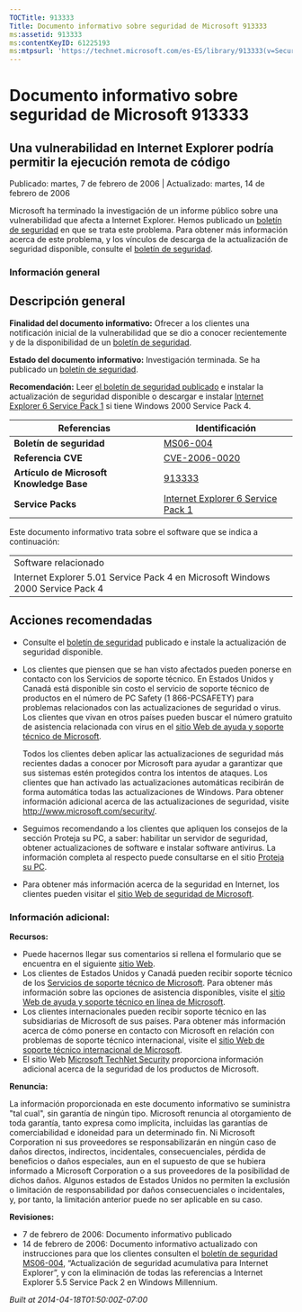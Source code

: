 ```yaml
---
TOCTitle: 913333
Title: Documento informativo sobre seguridad de Microsoft 913333
ms:assetid: 913333
ms:contentKeyID: 61225193
ms:mtpsurl: 'https://technet.microsoft.com/es-ES/library/913333(v=Security.10)'
---
```


Documento informativo sobre seguridad de Microsoft 913333
=========================================================

Una vulnerabilidad en Internet Explorer podría permitir la ejecución remota de código
-------------------------------------------------------------------------------------

Publicado: martes, 7 de febrero de 2006 | Actualizado: martes, 14 de febrero de 2006

Microsoft ha terminado la investigación de un informe público sobre una vulnerabilidad que afecta a Internet Explorer. Hemos publicado un [boletín de seguridad](http://www.microsoft.com/spain/technet/seguridad/boletines/ms06-004-it.mspx) en que se trata este problema. Para obtener más información acerca de este problema, y los vínculos de descarga de la actualización de seguridad disponible, consulte el [boletín de seguridad](http://www.microsoft.com/spain/technet/seguridad/boletines/ms06-004-it.mspx).

### Información general

Descripción general
-------------------

**Finalidad del documento informativo:** Ofrecer a los clientes una notificación inicial de la vulnerabilidad que se dio a conocer recientemente y de la disponibilidad de un [boletín de seguridad](http://www.microsoft.com/spain/technet/seguridad/boletines/ms06-004-it.mspx).

**Estado del documento informativo:** Investigación terminada. Se ha publicado un [boletín de seguridad](http://www.microsoft.com/spain/technet/seguridad/boletines/ms06-004-it.mspx).

**Recomendación:** Leer [el boletín de seguridad publicado](http://www.microsoft.com/spain/technet/seguridad/boletines/ms06-004-it.mspx) e instalar la actualización de seguridad disponible o descargar e instalar [Internet Explorer 6 Service Pack 1](http://www.microsoft.com/windows/ie/downloads/critical/ie6sp1/default.mspx) si tiene Windows 2000 Service Pack 4.

| Referencias                              | Identificación                                                                                                   |
|------------------------------------------|------------------------------------------------------------------------------------------------------------------|
| **Boletín de seguridad**                 | [MS06-004](http://www.microsoft.com/spain/technet/seguridad/boletines/ms06-004-it.mspx)                          |
| **Referencia CVE**                       | [CVE-2006-0020](http://www.cve.mitre.org/cgi-bin/cvename.cgi?name=cve-2006-0020)                                 |
| **Artículo de Microsoft Knowledge Base** | [913333](http://support.microsoft.com/kb/913333)                                                                 |
| **Service Packs**                        | [Internet Explorer 6 Service Pack 1](http://www.microsoft.com/windows/ie/downloads/critical/ie6sp1/default.mspx) |

Este documento informativo trata sobre el software que se indica a continuación:

|                                                                                |
|--------------------------------------------------------------------------------|
| Software relacionado                                                           |
| Internet Explorer 5.01 Service Pack 4 en Microsoft Windows 2000 Service Pack 4 |

Acciones recomendadas
---------------------

-   Consulte el [boletín de seguridad](http://www.microsoft.com/spain/technet/seguridad/boletines/ms06-004-it.mspx) publicado e instale la actualización de seguridad disponible.
-   Los clientes que piensen que se han visto afectados pueden ponerse en contacto con los Servicios de soporte técnico. En Estados Unidos y Canadá está disponible sin costo el servicio de soporte técnico de productos en el número de PC Safety (1 866-PCSAFETY) para problemas relacionados con las actualizaciones de seguridad o virus. Los clientes que vivan en otros países pueden buscar el número gratuito de asistencia relacionada con virus en el [sitio Web de ayuda y soporte técnico de Microsoft](http://support.microsoft.com/security/).

    Todos los clientes deben aplicar las actualizaciones de seguridad más recientes dadas a conocer por Microsoft para ayudar a garantizar que sus sistemas estén protegidos contra los intentos de ataques. Los clientes que han activado las actualizaciones automáticas recibirán de forma automática todas las actualizaciones de Windows. Para obtener información adicional acerca de las actualizaciones de seguridad, visite <http://www.microsoft.com/security/>.
-   Seguimos recomendando a los clientes que apliquen los consejos de la sección Proteja su PC, a saber: habilitar un servidor de seguridad, obtener actualizaciones de software e instalar software antivirus. La información completa al respecto puede consultarse en el sitio [Proteja su PC](http://www.microsoft.com/protect).
-   Para obtener más información acerca de la seguridad en Internet, los clientes pueden visitar el [sitio Web de seguridad de Microsoft](http://www.microsoft.com/security).

### Información adicional:

**Recursos:**

-   Puede hacernos llegar sus comentarios si rellena el formulario que se encuentra en el siguiente [sitio Web](https://support.microsoft.com/common/survey.aspx?scid=sw;en;1257&amp;showpage=1&amp;ws=technet&amp;sd=tech).
-   Los clientes de Estados Unidos y Canadá pueden recibir soporte técnico de los [Servicios de soporte técnico de Microsoft](http://go.microsoft.com/fwlink/?linkid=21131). Para obtener más información sobre las opciones de asistencia disponibles, visite el [sitio Web de ayuda y soporte técnico en línea de Microsoft](http://support.microsoft.com/).
-   Los clientes internacionales pueden recibir soporte técnico en las subsidiarias de Microsoft de sus países. Para obtener más información acerca de cómo ponerse en contacto con Microsoft en relación con problemas de soporte técnico internacional, visite el [sitio Web de soporte técnico internacional de Microsoft](http://go.microsoft.com/fwlink/?linkid=21155).
-   El sitio Web [Microsoft TechNet Security](http://go.microsoft.com/fwlink/?linkid=21132) proporciona información adicional acerca de la seguridad de los productos de Microsoft.

**Renuncia:**

La información proporcionada en este documento informativo se suministra "tal cual", sin garantía de ningún tipo. Microsoft renuncia al otorgamiento de toda garantía, tanto expresa como implícita, incluidas las garantías de comerciabilidad e idoneidad para un determinado fin. Ni Microsoft Corporation ni sus proveedores se responsabilizarán en ningún caso de daños directos, indirectos, incidentales, consecuenciales, pérdida de beneficios o daños especiales, aun en el supuesto de que se hubiera informado a Microsoft Corporation o a sus proveedores de la posibilidad de dichos daños. Algunos estados de Estados Unidos no permiten la exclusión o limitación de responsabilidad por daños consecuenciales o incidentales, y, por tanto, la limitación anterior puede no ser aplicable en su caso.

**Revisiones:**

-   7 de febrero de 2006: Documento informativo publicado
-   14 de febrero de 2006: Documento informativo actualizado con instrucciones para que los clientes consulten el [boletín de seguridad MS06-004](http://www.microsoft.com/spain/technet/seguridad/boletines/ms06-004-it.mspx), “Actualización de seguridad acumulativa para Internet Explorer”, y con la eliminación de todas las referencias a Internet Explorer 5.5 Service Pack 2 en Windows Millennium.

*Built at 2014-04-18T01:50:00Z-07:00*